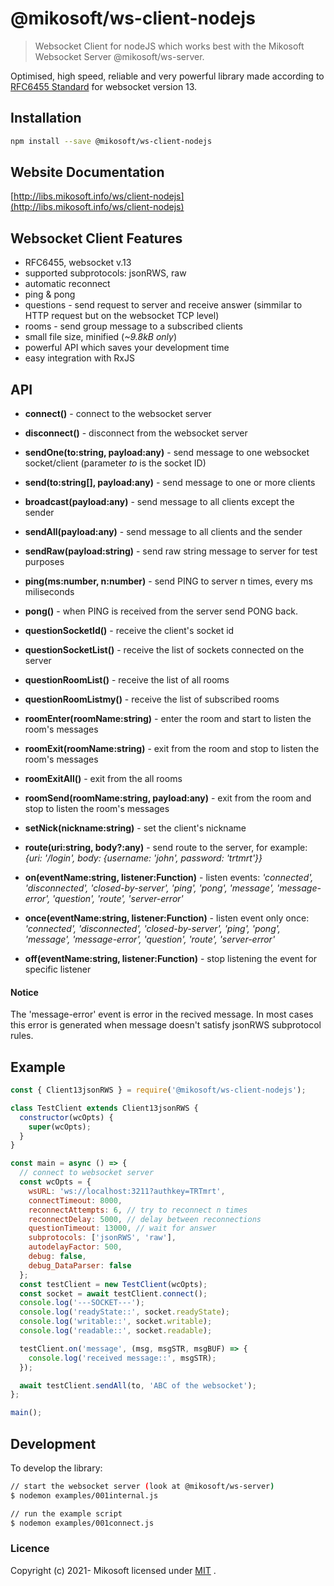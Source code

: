# @mikosoft/ws-client-nodejs
> Websocket Client for nodeJS which works best with the Mikosoft Websocket Server @mikosoft/ws-server.

Optimised, high speed, reliable and very powerful library made according to [RFC6455 Standard](https://www.iana.org/assignments/websocket/websocket.xml) for websocket version 13.

## Installation
```bash
npm install --save @mikosoft/ws-client-nodejs
```

## Website Documentation
[http://libs.mikosoft.info/ws/client-nodejs](http://libs.mikosoft.info/ws/client-nodejs)


## Websocket Client Features
- RFC6455, websocket v.13
- supported subprotocols: jsonRWS, raw
- automatic reconnect
- ping & pong
- questions - send request to server and receive answer (simmilar to HTTP request but on the websocket TCP level)
- rooms - send group message to a subscribed clients
- small file size, minified (*~9.8kB only*)
- powerful API which saves your development time
- easy integration with RxJS



## API
- **connect()** - connect to the websocket server
- **disconnect()** - disconnect from the websocket server

- **sendOne(to:string, payload:any)** - send message to one websocket socket/client (parameter *to* is the socket ID)
- **send(to:string[], payload:any)** - send message to one or more clients
- **broadcast(payload:any)** - send message to all clients except the sender
- **sendAll(payload:any)** - send message to all clients and the sender
- **sendRaw(payload:string)** - send raw string message to server for test purposes

- **ping(ms:number, n:number)** - send PING to server n times, every ms miliseconds
- **pong()** - when PING is received from the server send PONG back.

- **questionSocketId()** - receive the client's socket id
- **questionSocketList()** - receive the list of sockets connected on the server
- **questionRoomList()** - receive the list of all rooms
- **questionRoomListmy()** - receive the list of subscribed rooms

- **roomEnter(roomName:string)** - enter the room and start to listen the room's messages
- **roomExit(roomName:string)** - exit from the room and stop to listen the room's messages
- **roomExitAll()** - exit from the all rooms
- **roomSend(roomName:string, payload:any)** - exit from the room and stop to listen the room's messages

- **setNick(nickname:string)** - set the client's nickname
- **route(uri:string, body?:any)** - send route to the server, for example: *{uri: '/login', body: {username: 'john', password: 'trtmrt'}}*

- **on(eventName:string, listener:Function)** - listen events: *'connected', 'disconnected', 'closed-by-server', 'ping', 'pong', 'message', 'message-error', 'question', 'route', 'server-error'*
- **once(eventName:string, listener:Function)** - listen event only once: *'connected', 'disconnected', 'closed-by-server', 'ping', 'pong', 'message', 'message-error', 'question', 'route', 'server-error'*
- **off(eventName:string, listener:Function)** - stop listening the event for specific listener


#### Notice
The 'message-error' event is error in the recived message. In most cases this error is generated when message doesn't satisfy jsonRWS subprotocol rules.


## Example
```javascript
const { Client13jsonRWS } = require('@mikosoft/ws-client-nodejs');

class TestClient extends Client13jsonRWS {
  constructor(wcOpts) {
    super(wcOpts);
  }
}

const main = async () => {
  // connect to websocket server
  const wcOpts = {
    wsURL: 'ws://localhost:3211?authkey=TRTmrt',
    connectTimeout: 8000,
    reconnectAttempts: 6, // try to reconnect n times
    reconnectDelay: 5000, // delay between reconnections
    questionTimeout: 13000, // wait for answer
    subprotocols: ['jsonRWS', 'raw'],
    autodelayFactor: 500,
    debug: false,
    debug_DataParser: false
  };
  const testClient = new TestClient(wcOpts);
  const socket = await testClient.connect();
  console.log('---SOCKET---');
  console.log('readyState::', socket.readyState);
  console.log('writable::', socket.writable);
  console.log('readable::', socket.readable);

  testClient.on('message', (msg, msgSTR, msgBUF) => {
    console.log('received message::', msgSTR);
  });

  await testClient.sendAll(to, 'ABC of the websocket');
};

main();
```


## Development
To develop the library:
```bash
// start the websocket server (look at @mikosoft/ws-server)
$ nodemon examples/001internal.js

// run the example script
$ nodemon examples/001connect.js
```



### Licence
Copyright (c) 2021- Mikosoft licensed under [MIT](../LICENSE) .
